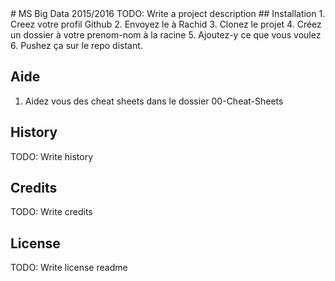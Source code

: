<snippet>
  <content>
# MS Big Data 2015/2016
TODO: Write a project description
## Installation
1. Creez votre profil Github
2. Envoyez le à Rachid
3. Clonez le projet
4. Créez un dossier à votre prenom-nom à la racine
5. Ajoutez-y ce que vous voulez
6. Pushez ça sur le repo distant.

## Aide
1. Aidez vous des cheat sheets dans le dossier 00-Cheat-Sheets

## History
TODO: Write history

## Credits
TODO: Write credits

## License
TODO: Write license
</content>
  <tabTrigger>readme</tabTrigger>
</snippet>
